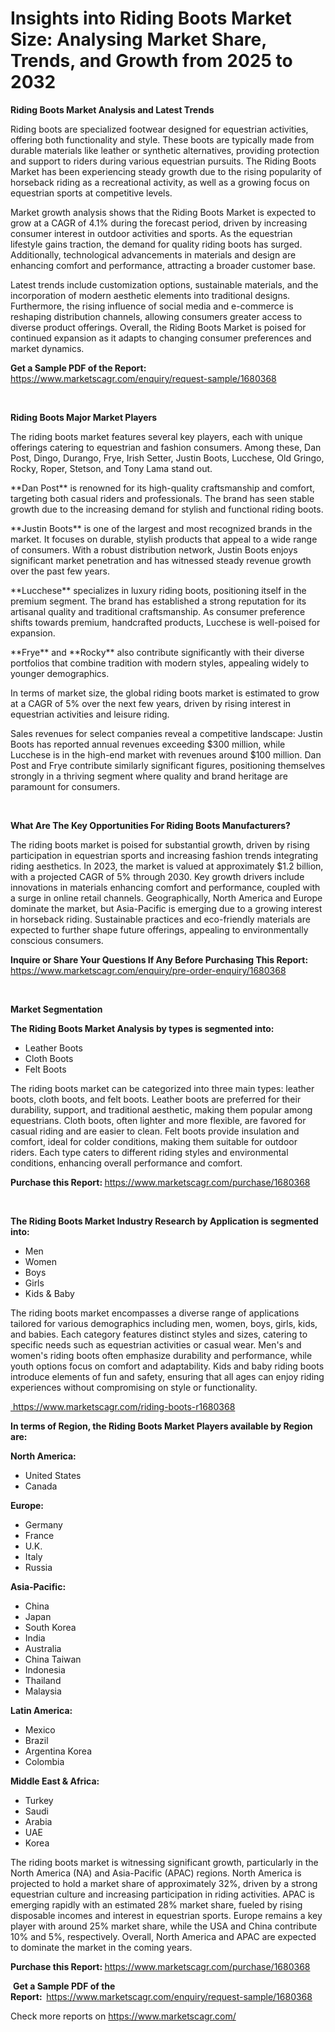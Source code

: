 <p><h1>Insights into Riding Boots Market Size: Analysing Market Share, Trends, and Growth from 2025 to 2032</h1></p><p><strong>Riding Boots Market Analysis and Latest Trends</strong></p>
<p><p>Riding boots are specialized footwear designed for equestrian activities, offering both functionality and style. These boots are typically made from durable materials like leather or synthetic alternatives, providing protection and support to riders during various equestrian pursuits. The Riding Boots Market has been experiencing steady growth due to the rising popularity of horseback riding as a recreational activity, as well as a growing focus on equestrian sports at competitive levels.</p><p>Market growth analysis shows that the Riding Boots Market is expected to grow at a CAGR of 4.1% during the forecast period, driven by increasing consumer interest in outdoor activities and sports. As the equestrian lifestyle gains traction, the demand for quality riding boots has surged. Additionally, technological advancements in materials and design are enhancing comfort and performance, attracting a broader customer base.</p><p>Latest trends include customization options, sustainable materials, and the incorporation of modern aesthetic elements into traditional designs. Furthermore, the rising influence of social media and e-commerce is reshaping distribution channels, allowing consumers greater access to diverse product offerings. Overall, the Riding Boots Market is poised for continued expansion as it adapts to changing consumer preferences and market dynamics.</p></p>
<p><strong>Get a Sample PDF of the Report:&nbsp;</strong> <a href="https://www.marketscagr.com/enquiry/request-sample/1680368?utm_campaign=3541&utm_medium=2&utm_source=Github&utm_content=ia&utm_term=04042025&utm_id=riding-boots">https://www.marketscagr.com/enquiry/request-sample/1680368</a></p>
<p>&nbsp;</p>
<p><strong>Riding Boots Major Market Players</strong></p>
<p><p>The riding boots market features several key players, each with unique offerings catering to equestrian and fashion consumers. Among these, Dan Post, Dingo, Durango, Frye, Irish Setter, Justin Boots, Lucchese, Old Gringo, Rocky, Roper, Stetson, and Tony Lama stand out.</p><p>**Dan Post** is renowned for its high-quality craftsmanship and comfort, targeting both casual riders and professionals. The brand has seen stable growth due to the increasing demand for stylish and functional riding boots.</p><p>**Justin Boots** is one of the largest and most recognized brands in the market. It focuses on durable, stylish products that appeal to a wide range of consumers. With a robust distribution network, Justin Boots enjoys significant market penetration and has witnessed steady revenue growth over the past few years.</p><p>**Lucchese** specializes in luxury riding boots, positioning itself in the premium segment. The brand has established a strong reputation for its artisanal quality and traditional craftsmanship. As consumer preference shifts towards premium, handcrafted products, Lucchese is well-poised for expansion.</p><p>**Frye** and **Rocky** also contribute significantly with their diverse portfolios that combine tradition with modern styles, appealing widely to younger demographics. </p><p>In terms of market size, the global riding boots market is estimated to grow at a CAGR of 5% over the next few years, driven by rising interest in equestrian activities and leisure riding.</p><p>Sales revenues for select companies reveal a competitive landscape: Justin Boots has reported annual revenues exceeding $300 million, while Lucchese is in the high-end market with revenues around $100 million. Dan Post and Frye contribute similarly significant figures, positioning themselves strongly in a thriving segment where quality and brand heritage are paramount for consumers.</p></p>
<p>&nbsp;</p>
<p><strong>What Are The Key Opportunities For Riding Boots Manufacturers?</strong></p>
<p><p>The riding boots market is poised for substantial growth, driven by rising participation in equestrian sports and increasing fashion trends integrating riding aesthetics. In 2023, the market is valued at approximately $1.2 billion, with a projected CAGR of 5% through 2030. Key growth drivers include innovations in materials enhancing comfort and performance, coupled with a surge in online retail channels. Geographically, North America and Europe dominate the market, but Asia-Pacific is emerging due to a growing interest in horseback riding. Sustainable practices and eco-friendly materials are expected to further shape future offerings, appealing to environmentally conscious consumers.</p></p>
<p><strong>Inquire or Share Your Questions If Any Before Purchasing This Report:</strong> <a href="https://www.marketscagr.com/enquiry/pre-order-enquiry/1680368?utm_campaign=3541&utm_medium=2&utm_source=Github&utm_content=ia&utm_term=04042025&utm_id=riding-boots">https://www.marketscagr.com/enquiry/pre-order-enquiry/1680368</a></p>
<p>&nbsp;</p>
<p><strong>Market Segmentation</strong></p>
<p><strong>The Riding Boots Market Analysis by types is segmented into:</strong></p>
<p><ul><li>Leather Boots</li><li>Cloth Boots</li><li>Felt Boots</li></ul></p>
<p><p>The riding boots market can be categorized into three main types: leather boots, cloth boots, and felt boots. Leather boots are preferred for their durability, support, and traditional aesthetic, making them popular among equestrians. Cloth boots, often lighter and more flexible, are favored for casual riding and are easier to clean. Felt boots provide insulation and comfort, ideal for colder conditions, making them suitable for outdoor riders. Each type caters to different riding styles and environmental conditions, enhancing overall performance and comfort.</p></p>
<p><strong>Purchase this Report:&nbsp;</strong><a href="https://www.marketscagr.com/purchase/1680368?utm_campaign=3541&utm_medium=2&utm_source=Github&utm_content=ia&utm_term=04042025&utm_id=riding-boots">https://www.marketscagr.com/purchase/1680368</a></p>
<p>&nbsp;</p>
<p><strong>The Riding Boots Market Industry Research by Application is segmented into:</strong></p>
<p><ul><li>Men</li><li>Women</li><li>Boys</li><li>Girls</li><li>Kids & Baby</li></ul></p>
<p><p>The riding boots market encompasses a diverse range of applications tailored for various demographics including men, women, boys, girls, kids, and babies. Each category features distinct styles and sizes, catering to specific needs such as equestrian activities or casual wear. Men's and women's riding boots often emphasize durability and performance, while youth options focus on comfort and adaptability. Kids and baby riding boots introduce elements of fun and safety, ensuring that all ages can enjoy riding experiences without compromising on style or functionality.</p></p>
<p><a href="https://www.marketscagr.com/riding-boots-r1680368?utm_campaign=3541&utm_medium=2&utm_source=Github&utm_content=ia&utm_term=04042025&utm_id=riding-boots">&nbsp;https://www.marketscagr.com/riding-boots-r1680368</a></p>
<p><strong>In terms of Region, the Riding Boots Market Players available by Region are:</strong></p>
<p>
    <p> <strong> North America: </strong>
        <ul>
            <li>United States</li>
            <li>Canada</li>
        </ul>
        </p> 
    <p> <strong> Europe: </strong>
        <ul>
            <li>Germany</li>
            <li>France</li>
            <li>U.K.</li>
            <li>Italy</li>
            <li>Russia</li>
        </ul>
        </p> 
    <p> <strong> Asia-Pacific: </strong>
        <ul>
            <li>China</li>
            <li>Japan</li>
            <li>South Korea</li>
            <li>India</li>
            <li>Australia</li>
            <li>China Taiwan</li>
            <li>Indonesia</li>
            <li>Thailand</li>
            <li>Malaysia</li>
        </ul>
        </p> 
    <p> <strong> Latin America: </strong>
        <ul>
            <li>Mexico</li>
            <li>Brazil</li>
            <li>Argentina Korea</li>
            <li>Colombia</li>
        </ul>
        </p> 
    <p> <strong> Middle East & Africa: </strong>
        <ul>
            <li>Turkey</li>
            <li>Saudi</li>
            <li>Arabia</li>
            <li>UAE</li>
            <li>Korea</li>
        </ul>
    </p>
    </p>
<p><p>The riding boots market is witnessing significant growth, particularly in the North America (NA) and Asia-Pacific (APAC) regions. North America is projected to hold a market share of approximately 32%, driven by a strong equestrian culture and increasing participation in riding activities. APAC is emerging rapidly with an estimated 28% market share, fueled by rising disposable incomes and interest in equestrian sports. Europe remains a key player with around 25% market share, while the USA and China contribute 10% and 5%, respectively. Overall, North America and APAC are expected to dominate the market in the coming years.</p></p>
<p><strong>Purchase this Report: </strong><a href="https://www.marketscagr.com/purchase/1680368?utm_campaign=3541&utm_medium=2&utm_source=Github&utm_content=ia&utm_term=04042025&utm_id=riding-boots">https://www.marketscagr.com/purchase/1680368</a></p>
<p>&nbsp;<strong>Get a Sample PDF of the Report:&nbsp;&nbsp;</strong><a href="https://www.marketscagr.com/enquiry/request-sample/1680368?utm_campaign=3541&utm_medium=2&utm_source=Github&utm_content=ia&utm_term=04042025&utm_id=riding-boots">https://www.marketscagr.com/enquiry/request-sample/1680368</a></p>
<p><strong></strong></p>
<p>Check more reports on <a href="https://www.marketscagr.com/?utm_campaign=3541&utm_medium=2&utm_source=Github&utm_content=ia&utm_term=04042025&utm_id=riding-boots">https://www.marketscagr.com/</a></p>